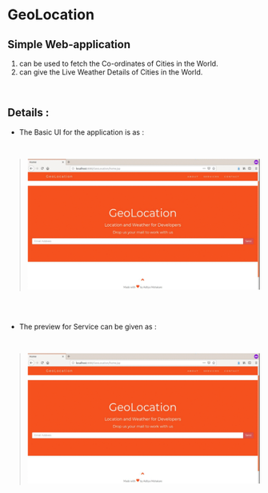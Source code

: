 # GeoLocation

## Simple Web-application 

1. can be used to fetch the Co-ordinates of Cities in the World. 
2. can give the Live Weather Details of Cities in the World.
<br />

## Details :

- The Basic UI for the application is as :
<br />

> ![](images/functionsUi.gif)

<br />
<br />

- The preview for Service can be given as :
<br />

> ![](images/basicUi.gif)
